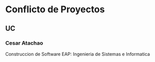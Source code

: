 # Conflicto de Proyectos
## UC
### Cesar Atachao
Construccion de Software
EAP: Ingenieria de Sistemas e Informatica
